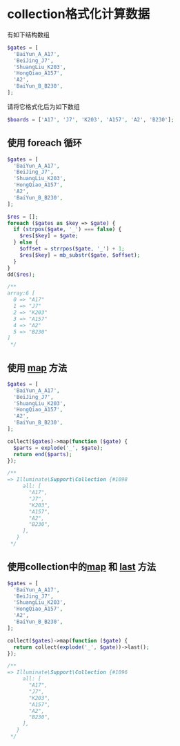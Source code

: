 # collection格式化计算数据

有如下结构数组

```php
$gates = [
  'BaiYun_A_A17',
  'BeiJing_J7',
  'ShuangLiu_K203',
  'HongQiao_A157',
  'A2',
  'BaiYun_B_B230',
];
```

请将它格式化后为如下数组

```php
$boards = ['A17', 'J7', 'K203', 'A157', 'A2', 'B230'];
```

## 使用 foreach 循环

```php
$gates = [
  'BaiYun_A_A17',
  'BeiJing_J7',
  'ShuangLiu_K203',
  'HongQiao_A157',
  'A2',
  'BaiYun_B_B230',
];

$res = [];
foreach ($gates as $key => $gate) {
  if (strpos($gate, '_') === false) {
    $res[$key] = $gate;
  } else {
    $offset = strrpos($gate, '_') + 1;
    $res[$key] = mb_substr($gate, $offset);
  }
}
dd($res);

/**
array:6 [
  0 => "A17"
  1 => "J7"
  2 => "K203"
  3 => "A157"
  4 => "A2"
  5 => "B230"
]
 */
```

## 使用 [map](/collections/map.md) 方法

```php
$gates = [
  'BaiYun_A_A17',
  'BeiJing_J7',
  'ShuangLiu_K203',
  'HongQiao_A157',
  'A2',
  'BaiYun_B_B230',
];

collect($gates)->map(function ($gate) {
  $parts = explode('_', $gate);
  return end($parts);
});

/**
=> Illuminate\Support\Collection {#1098
     all: [
       "A17",
       "J7",
       "K203",
       "A157",
       "A2",
       "B230",
     ],
   }
 */
```

## 使用collection中的[map](/collections/map.md) 和 [last](/collections/last.md) 方法

```php
$gates = [
  'BaiYun_A_A17',
  'BeiJing_J7',
  'ShuangLiu_K203',
  'HongQiao_A157',
  'A2',
  'BaiYun_B_B230',
];

collect($gates)->map(function ($gate) {
  return collect(explode('_', $gate))->last();
});

/**
=> Illuminate\Support\Collection {#1096
     all: [
       "A17",
       "J7",
       "K203",
       "A157",
       "A2",
       "B230",
     ],
   }
 */
```
